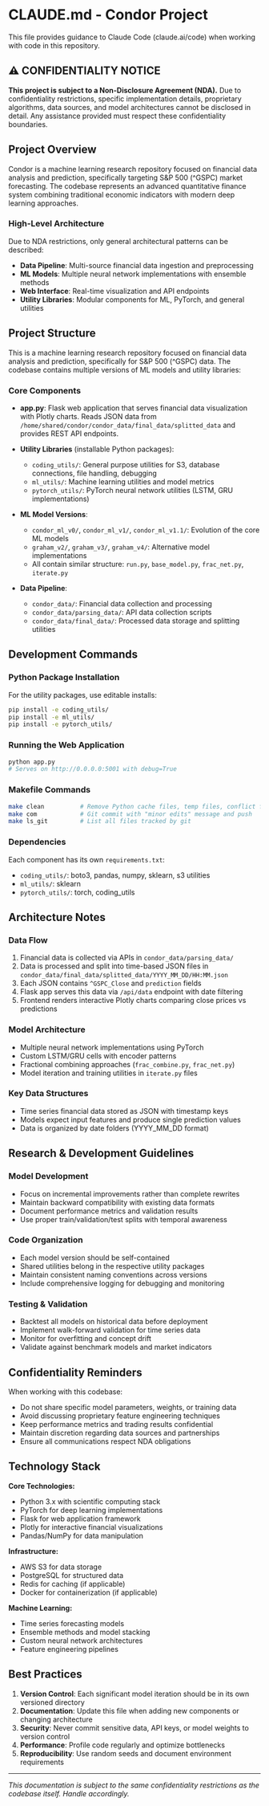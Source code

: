 # CLAUDE.md - Condor Project

This file provides guidance to Claude Code (claude.ai/code) when working with code in this repository.

## ⚠️ CONFIDENTIALITY NOTICE

**This project is subject to a Non-Disclosure Agreement (NDA).** Due to confidentiality restrictions, specific implementation details, proprietary algorithms, data sources, and model architectures cannot be disclosed in detail. Any assistance provided must respect these confidentiality boundaries.

## Project Overview

Condor is a machine learning research repository focused on financial data analysis and prediction, specifically targeting S&P 500 (^GSPC) market forecasting. The codebase represents an advanced quantitative finance system combining traditional economic indicators with modern deep learning approaches.

### High-Level Architecture

Due to NDA restrictions, only general architectural patterns can be described:

- **Data Pipeline**: Multi-source financial data ingestion and preprocessing
- **ML Models**: Multiple neural network implementations with ensemble methods  
- **Web Interface**: Real-time visualization and API endpoints
- **Utility Libraries**: Modular components for ML, PyTorch, and general utilities

## Project Structure

This is a machine learning research repository focused on financial data analysis and prediction, specifically for S&P 500 (^GSPC) data. The codebase contains multiple versions of ML models and utility libraries:

### Core Components

- **app.py**: Flask web application that serves financial data visualization with Plotly charts. Reads JSON data from `/home/shared/condor/condor_data/final_data/splitted_data` and provides REST API endpoints.

- **Utility Libraries** (installable Python packages):
  - `coding_utils/`: General purpose utilities for S3, database connections, file handling, debugging
  - `ml_utils/`: Machine learning utilities and model metrics
  - `pytorch_utils/`: PyTorch neural network utilities (LSTM, GRU implementations)

- **ML Model Versions**:
  - `condor_ml_v0/`, `condor_ml_v1/`, `condor_ml_v1.1/`: Evolution of the core ML models
  - `graham_v2/`, `graham_v3/`, `graham_v4/`: Alternative model implementations
  - All contain similar structure: `run.py`, `base_model.py`, `frac_net.py`, `iterate.py`

- **Data Pipeline**:
  - `condor_data/`: Financial data collection and processing
  - `condor_data/parsing_data/`: API data collection scripts
  - `condor_data/final_data/`: Processed data storage and splitting utilities

## Development Commands

### Python Package Installation
For the utility packages, use editable installs:
```bash
pip install -e coding_utils/
pip install -e ml_utils/
pip install -e pytorch_utils/
```

### Running the Web Application
```bash
python app.py
# Serves on http://0.0.0.0:5001 with debug=True
```

### Makefile Commands
```bash
make clean          # Remove Python cache files, temp files, conflict files
make com            # Git commit with "minor edits" message and push
make ls_git         # List all files tracked by git
```

### Dependencies
Each component has its own `requirements.txt`:
- `coding_utils/`: boto3, pandas, numpy, sklearn, s3 utilities
- `ml_utils/`: sklearn
- `pytorch_utils/`: torch, coding_utils

## Architecture Notes

### Data Flow
1. Financial data is collected via APIs in `condor_data/parsing_data/`
2. Data is processed and split into time-based JSON files in `condor_data/final_data/splitted_data/YYYY_MM_DD/HH:MM.json`
3. Each JSON contains `^GSPC_Close` and `prediction` fields
4. Flask app serves this data via `/api/data` endpoint with date filtering
5. Frontend renders interactive Plotly charts comparing close prices vs predictions

### Model Architecture
- Multiple neural network implementations using PyTorch
- Custom LSTM/GRU cells with encoder patterns
- Fractional combining approaches (`frac_combine.py`, `frac_net.py`)
- Model iteration and training utilities in `iterate.py` files

### Key Data Structures
- Time series financial data stored as JSON with timestamp keys
- Models expect input features and produce single prediction values
- Data is organized by date folders (YYYY_MM_DD format)

## Research & Development Guidelines

### Model Development
- Focus on incremental improvements rather than complete rewrites
- Maintain backward compatibility with existing data formats
- Document performance metrics and validation results
- Use proper train/validation/test splits with temporal awareness

### Code Organization
- Each model version should be self-contained
- Shared utilities belong in the respective utility packages
- Maintain consistent naming conventions across versions
- Include comprehensive logging for debugging and monitoring

### Testing & Validation
- Backtest all models on historical data before deployment
- Implement walk-forward validation for time series data
- Monitor for overfitting and concept drift
- Validate against benchmark models and market indicators

## Confidentiality Reminders

When working with this codebase:
- Do not share specific model parameters, weights, or training data
- Avoid discussing proprietary feature engineering techniques
- Keep performance metrics and trading results confidential
- Maintain discretion regarding data sources and partnerships
- Ensure all communications respect NDA obligations

## Technology Stack

**Core Technologies:**
- Python 3.x with scientific computing stack
- PyTorch for deep learning implementations
- Flask for web application framework
- Plotly for interactive financial visualizations
- Pandas/NumPy for data manipulation

**Infrastructure:**
- AWS S3 for data storage
- PostgreSQL for structured data
- Redis for caching (if applicable)
- Docker for containerization (if applicable)

**Machine Learning:**
- Time series forecasting models
- Ensemble methods and model stacking
- Custom neural network architectures
- Feature engineering pipelines

## Best Practices

1. **Version Control**: Each significant model iteration should be in its own versioned directory
2. **Documentation**: Update this file when adding new components or changing architecture
3. **Security**: Never commit sensitive data, API keys, or model weights to version control
4. **Performance**: Profile code regularly and optimize bottlenecks
5. **Reproducibility**: Use random seeds and document environment requirements

---

*This documentation is subject to the same confidentiality restrictions as the codebase itself. Handle accordingly.*